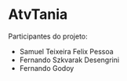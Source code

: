 # AtvTania

Participantes do projeto:

-  Samuel Teixeira Felix Pessoa
-  Fernando Szkvarak Desengrini 
-  Fernando Godoy 
